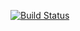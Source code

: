 [![Build Status](https://travis-ci.org/aaronbbrown/golife.svg?branch=master)](https://travis-ci.org/aaronbbrown/golife)
